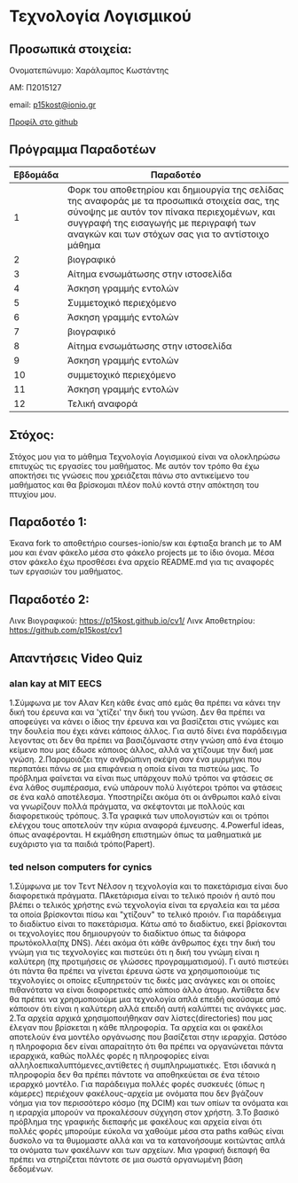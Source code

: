 # Τεχνολογία Λογισμικού


## Προσωπικά στοιχεία:

Ονοματεπώνυμο: Χαράλαμπος Κωστάντης

ΑΜ: Π2015127

email: p15kost@ionio.gr

[Προφίλ στο github](https://github.com/p15kost)



## Πρόγραμμα Παραδοτέων 
| Εβδομάδα | Παραδοτέο |
| --- | --- |
| 1 | Φορκ του αποθετηρίου και δημιουργία της σελίδας της αναφοράς με τα προσωπικά στοιχεία σας, της σύνοψης με αυτόν τον πίνακα περιεχομένων, και συγγραφή της εισαγωγής με περιγραφή των αναγκών και των στόχων σας για το αντίστοιχο μάθημα |
| 2 | βιογραφικό |
| 3 | Αίτημα ενσωμάτωσης στην ιστοσελίδα |
| 4 | Άσκηση γραμμής εντολών |
| 5 | Συμμετοχικό περιεχόμενο |
| 6 | Άσκηση γραμμής εντολών |
| 7 | βιογραφικό |
| 8 | Αίτημα ενσωμάτωσης στην ιστοσελίδα |
| 9 | Άσκηση γραμμής εντολών |
| 10 | συμμετοχικό περιεχόμενο |
| 11 | Άσκηση γραμμής εντολών |
| 12 | Τελική αναφορά |


## Στόχος: 

Στόχος μου για το μάθημα Τεχνολογία Λογισμικού είναι να ολοκληρώσω επιτυχώς τις εργασίες του μαθήματος. Με αυτόν τον τρόπο θα έχω αποκτήσει τις γνώσεις που χρειάζεται πάνω στο αντικείμενο του μαθήματος και θα βρίσκομαι πλέον πολύ κοντά στην απόκτηση του πτυχίου μου.


## Παραδοτέο 1: 

Έκανα fork το αποθετήριο courses-ionio/sw και έφτιαξα branch με το ΑΜ μου και έναν φάκελο μέσα στο φάκελο projects με το ίδιο όνομα. Μέσα στον φάκελο έχω προσθέσει ένα αρχείο README.md για τις αναφορές των εργασιών του μαθήματος.

## Παραδοτέο 2:

Λινκ Βιογραφικού: https://p15kost.github.io/cv1/
Λινκ Αποθετηρίου: https://github.com/p15kost/cv1



## Απαντήσεις Video Quiz

### alan kay at MIT EECS
1.Σύμφωνα με τον Αλαν Κεη κάθε ένας από εμάς θα πρέπει να κάνει την δική του έρευνα και να 'χτίζει' την δική του γνώση. Δεν θα πρέπει να αποφεύγει να κάνει ο ίδιος την έρευνα και να βασίζεται στις γνώμες και την δουλεία που έχει κάνει κάποιος άλλος. Για αυτό δίνει ένα παράδειγμα λεγοντας οτι δεν θα πρέπει να βασιζόμναστε στην γνώση από ένα έτοιμο κείμενο που μας έδωσε κάποιος άλλος, αλλά να χτίζουμε την δική μαε γνώση.
2.Παρομοιάζει την ανθρώπινη σκέψη σαν ένα μυρμήγκι που περπατάει πάνω σε μια επιφάνεια η οποία είναι τα πιστεύω μας. Το πρόβλημα φαίνεται να είναι πως υπάρχουν πολύ τρόποι να φτάσεις σε ένα λάθος συμπέρασμα, ενώ υπάρουν πολύ λιγότεροι τρόποι να φτάσεις σε ένα καλό αποτέλεσμα. Υποστηρίζει ακόμα ότι οι άνθρωποι καλό είναι να γνωρίζουν πολλά πράγματα, να σκέφτονται με πολλούς και διαφορετικούς τρόπους.
3.Τα γραφικά των υπολογιστών και οι τρόποι ελέγχου τους αποτελούν την κύρια αναφορά έμνευσης.
4.Powerful ideas, όπως αναφέρονται. Η εκμάθηση επιστημών όπως τα μαθηματικά με ευχάριστο για τα παιδιά τρόπο(Papert).

### ted nelson computers for cynics
1.Σύμφωνα με τον Τεντ Νέλσον η τεχνολογία και το πακετάρισμα είναι δυο διαφορετικά πράγματα. ΠΑκετάρισμα είναι το τελικό προιόν ή αυτό που βλέπει ο τελικός χρήστης ενώ τεχνολογία είναι τα εργαλεία και τα μέσα τα οποία βρίσκονται πίσω και "χτίζουν" το τελικό προιόν. Για παράδειγμα το διαδίκτυο είναι το πακετάρισμα. Κάτω από το διαδίκτυο, εκεί βρίσκονται οι τεχνολογίες που δημιουργούν το διαδίκτυο όπως τα διάφορα πρωτόκολλα(πχ DNS). Λέει ακόμα ότι κάθε άνθρωπος έχει την δική του γνώμη για τις τεχνολογίες και πιστεύει ότι η δική του γνώμη είναι η καλύτερη (πχ προτιμήσεις σε γλώσσες προγραμματισμού). Γι αυτό πιστεύει ότι πάντα θα πρέπει να γίνεται έρευνα ώστε να χρησιμοποιούμε τις τεχνολογίες οι οποίες εξυπηρετούν τις δικές μας ανάγκες και οι οποίες πιθανότατα να είναι διαφορετικές από κάποιο άλλο άτομο. Αντίθετα δεν θα πρέπει να χρησμοποιούμε μια τεχνολογία απλά επειδή ακούσαμε από κάποιον ότι είναι η καλύτερη αλλά επειδή αυτή καλύπτει τις ανάγκες μας.
2.Τα αρχεία αρχικά χρησιμοποιήθηκαν σαν λίστες(directories) που μας έλεγαν που βρίσκεται η κάθε πληροφορία. Τα αρχεία και οι φακέλοι αποτελούν ένα μοντέλο οργάνωσης που βασίζεται στην ιεραρχία. Ωστόσο η πληροφορια δεν είναι απαραίτητο ότι θα πρέπει να οργανώνεται πάντα ιεραρχικά, καθώς πολλές φορές η πληροφορίες είναι αλληλοεπικαλυπτόμενες,αντίθετες ή συμπληρωματικές. Έτσι ιδανικά η πληροφορία δεν θα πρέπει πάντοτε να αποθηκεύεται σε ένα τέτοιο ιεραρχκό μοντέλο. Για παράδειγμα πολλές φορές συσκευές (όπως η κάμερες) περιέχουν φακέλους-αρχεία με ονόματα που δεν βγάζουν νόημα για τον περισσότερο κόσμο (πχ DCIM) και των οπίων τα ονόματα και η ιεραρχία μπορούν να προκαλέσουν σύχγηση στον χρήστη.
3.Το βασικό πρόβλημα της γραφικής διεπαφής με φακέλους και αρχεία είναι ότι πολλές φορές μπορούμε εύκολα να χαθούμε μέσα στα paths καθώς είναι δυσκολο να τα θυμομαστε αλλά και να τα κατανοήσουμε κοιτώντας απλά τα ονόματα των φακέλωνν και των αρχείων. Μια γραφική διεπαφή θα πρέπει να στηρίζεται πάντοτε σε μια σωστά οργανωμένη βάση δεδομένων.

